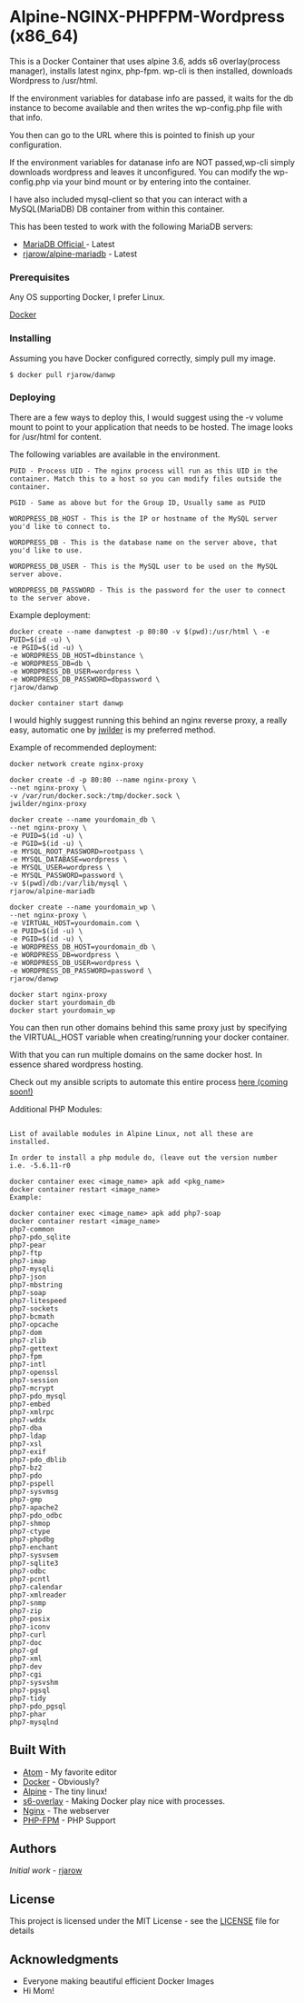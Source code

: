 # Alpine-NGINX-PHPFPM-Wordpress (x86_64)

This is a Docker Container that uses alpine 3.6, adds s6 overlay(process manager), installs latest nginx, php-fpm. wp-cli is then installed, downloads Wordpress to /usr/html. 

If the environment variables for database info are passed, it waits for the db instance to become available and then writes the wp-config.php file with that info.

You then can go to the URL where this is pointed to finish up your configuration.

If the environment variables for datanase info are NOT passed,wp-cli simply downloads wordpress and leaves it unconfigured. You can modify the wp-config.php via your bind mount or by entering into the container.

I have also included mysql-client so that you can interact with a MySQL(MariaDB) DB container from within this container.

This has been tested to work with the following MariaDB servers:

* [MariaDB Official ](https://hub.docker.com/_/mariadb/) - Latest
* [rjarow/alpine-mariadb](https://hub.docker.com/r/rjarow/alpine-mariadb/) - Latest



### Prerequisites

Any OS supporting Docker, I prefer Linux.

[Docker](https://www.docker.com/get-docker)


### Installing

Assuming you have Docker configured correctly, simply pull my image.

```
$ docker pull rjarow/danwp
```

### Deploying

There are a few ways to deploy this, I would suggest using the -v volume mount to point to your application that needs to be hosted. The image looks for /usr/html for content.

The following variables are available in the environment.

```
PUID - Process UID - The nginx process will run as this UID in the container. Match this to a host so you can modify files outside the container.

PGID - Same as above but for the Group ID, Usually same as PUID

WORDPRESS_DB_HOST - This is the IP or hostname of the MySQL server you'd like to connect to.

WORDPRESS_DB - This is the database name on the server above, that you'd like to use.

WORDPRESS_DB_USER - This is the MySQL user to be used on the MySQL server above.

WORDPRESS_DB_PASSWORD - This is the password for the user to connect to the server above.
```

Example deployment:
```
docker create --name danwptest -p 80:80 -v $(pwd):/usr/html \ -e PUID=$(id -u) \
-e PGID=$(id -u) \
-e WORDPRESS_DB_HOST=dbinstance \
-e WORDPRESS_DB=db \
-e WORDPRESS_DB_USER=wordpress \
-e WORDPRESS_DB_PASSWORD=dbpassword \
rjarow/danwp

docker container start danwp
```

I would highly suggest running this behind an nginx reverse proxy, a really easy, automatic one by [jwilder](https://github.com/jwilder/nginx-proxy) is my preferred method.

Example of recommended deployment:
```
docker network create nginx-proxy

docker create -d -p 80:80 --name nginx-proxy \
--net nginx-proxy \
-v /var/run/docker.sock:/tmp/docker.sock \
jwilder/nginx-proxy

docker create --name yourdomain_db \
--net nginx-proxy \
-e PUID=$(id -u) \
-e PGID=$(id -u) \
-e MYSQL_ROOT_PASSWORD=rootpass \
-e MYSQL_DATABASE=wordpress \
-e MYSQL_USER=wordpress \ 
-e MYSQL_PASSWORD=password \
-v $(pwd)/db:/var/lib/mysql \
rjarow/alpine-mariadb

docker create --name yourdomain_wp \
--net nginx-proxy \
-e VIRTUAL_HOST=yourdomain.com \
-e PUID=$(id -u) \
-e PGID=$(id -u) \
-e WORDPRESS_DB_HOST=yourdomain_db \
-e WORDPRESS_DB=wordpress \
-e WORDPRESS_DB_USER=wordpress \
-e WORDPRESS_DB_PASSWORD=password \
rjarow/danwp

docker start nginx-proxy
docker start yourdomain_db
docker start yourdomain_wp

```
You can then run other domains behind this same proxy just by specifying the VIRTUAL_HOST variable when creating/running your docker container. 

With that you can run multiple domains on the same docker host. In essence shared wordpress hosting.

Check out my ansible scripts to automate this entire process [here (coming soon!)](comingsoon!)

Additional PHP Modules:

```

List of available modules in Alpine Linux, not all these are installed.

In order to install a php module do, (leave out the version number i.e. -5.6.11-r0

docker container exec <image_name> apk add <pkg_name>
docker container restart <image_name>
Example:

docker container exec <image_name> apk add php7-soap
docker container restart <image_name>
php7-common
php7-pdo_sqlite
php7-pear
php7-ftp
php7-imap
php7-mysqli
php7-json
php7-mbstring
php7-soap
php7-litespeed
php7-sockets
php7-bcmath
php7-opcache
php7-dom
php7-zlib
php7-gettext
php7-fpm
php7-intl
php7-openssl
php7-session
php7-mcrypt
php7-pdo_mysql
php7-embed
php7-xmlrpc
php7-wddx
php7-dba
php7-ldap
php7-xsl
php7-exif
php7-pdo_dblib
php7-bz2
php7-pdo
php7-pspell
php7-sysvmsg
php7-gmp
php7-apache2
php7-pdo_odbc
php7-shmop
php7-ctype
php7-phpdbg
php7-enchant
php7-sysvsem
php7-sqlite3
php7-odbc
php7-pcntl
php7-calendar
php7-xmlreader
php7-snmp
php7-zip
php7-posix
php7-iconv
php7-curl
php7-doc
php7-gd
php7-xml
php7-dev
php7-cgi
php7-sysvshm
php7-pgsql
php7-tidy
php7-pdo_pgsql
php7-phar
php7-mysqlnd
```

## Built With

* [Atom](https://atom.io/) - My favorite editor
* [Docker](https://docker.com) - Obviously?
* [Alpine](alpinelinux.org) - The tiny linux!
* [s6-overlay](https://github.com/just-containers/s6-overlay) - Making Docker play nice with processes.
* [Nginx](https://nginx.org/) - The webserver
* [PHP-FPM](https://php-fpm.org/) - PHP Support

## Authors

*Initial work* - [rjarow](https://github.com/rjarow)

## License

This project is licensed under the MIT License - see the [LICENSE](LICENSE) file for details

## Acknowledgments

* Everyone making beautiful efficient Docker Images
* Hi Mom!


